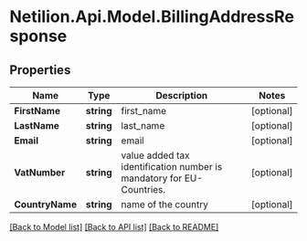 # Netilion.Api.Model.BillingAddressResponse
## Properties

Name | Type | Description | Notes
------------ | ------------- | ------------- | -------------
**FirstName** | **string** | first_name | [optional] 
**LastName** | **string** | last_name | [optional] 
**Email** | **string** | email | [optional] 
**VatNumber** | **string** | value added tax identification number is mandatory for EU-Countries. | [optional] 
**CountryName** | **string** | name of the country | [optional] 

[[Back to Model list]](../README.md#documentation-for-models) [[Back to API list]](../README.md#documentation-for-api-endpoints) [[Back to README]](../README.md)

